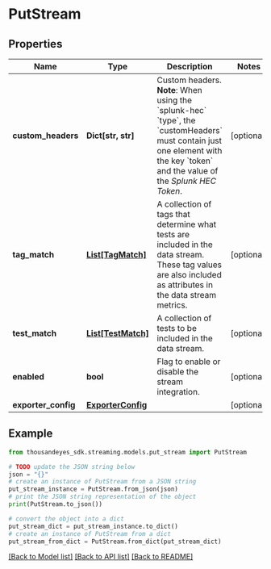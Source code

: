 # PutStream


## Properties

Name | Type | Description | Notes
------------ | ------------- | ------------- | -------------
**custom_headers** | **Dict[str, str]** | Custom headers. **Note**: When using the &#x60;splunk-hec&#x60; &#x60;type&#x60;, the &#x60;customHeaders&#x60; must contain just one element with the key &#x60;token&#x60; and the value of the *Splunk HEC Token*. | [optional] 
**tag_match** | [**List[TagMatch]**](TagMatch.md) | A collection of tags that determine what tests are included in the data stream. These tag values are also included as attributes in the data stream metrics. | [optional] 
**test_match** | [**List[TestMatch]**](TestMatch.md) | A collection of tests to be included in the data stream. | [optional] 
**enabled** | **bool** | Flag to enable or disable the stream integration. | [optional] 
**exporter_config** | [**ExporterConfig**](ExporterConfig.md) |  | [optional] 

## Example

```python
from thousandeyes_sdk.streaming.models.put_stream import PutStream

# TODO update the JSON string below
json = "{}"
# create an instance of PutStream from a JSON string
put_stream_instance = PutStream.from_json(json)
# print the JSON string representation of the object
print(PutStream.to_json())

# convert the object into a dict
put_stream_dict = put_stream_instance.to_dict()
# create an instance of PutStream from a dict
put_stream_from_dict = PutStream.from_dict(put_stream_dict)
```
[[Back to Model list]](../README.md#documentation-for-models) [[Back to API list]](../README.md#documentation-for-api-endpoints) [[Back to README]](../README.md)


